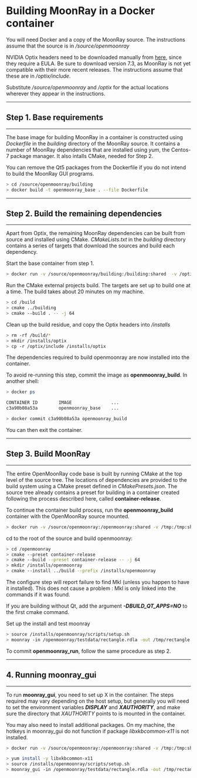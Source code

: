 # Building MoonRay in a Docker container

You will need Docker and a copy of the MoonRay source. The instructions assume that the source is in */source/openmoonray*

NVIDIA Optix headers need to be downloaded manually from [here](https://developer.nvidia.com/designworks/optix/downloads/legacy), since they require a EULA.
Be sure to download version 7.3, as MoonRay is not yet compatible with their more recent releases.
The instructions assume that these are in */optix/include*. 

Substitute */source/openmoonray* and */optix* for the actual locations wherever they appear in the instructions.

---
## Step 1. Base requirements
---

The base image for building MoonRay in a container is constructed using *Dockerfile* in the *building* directory of the MoonRay source. It contains a number of MoonRay dependencies that are installed using *yum*, the Centos-7 package manager. It also intalls CMake, needed for Step 2.

You can remove the Qt5 packages from the Dockerfile if you do not intend to build the MoonRay GUI programs.

```bash
> cd /source/openmoonray/building
> docker build -t openmoonray_base . --file Dockerfile
```

---
## Step 2. Build the remaining dependencies
---

Apart from Optix, the remaining MoonRay dependencies can be built from source and installed using CMake. *CMakeLists.txt* in the *building* directory contains a series of targets that download the sources and build each dependency. 


Start the base container from step 1.

```bash
> docker run -v /source/openmoonray/building:/building:shared  -v /optix:/optix:shared --network=host --rm -it openmoonray_base
```

Run the CMake external projects build. The targets are set up to build one at a time. The build takes about 20 minutes on my machine.

```bash
> cd /build
> cmake ../building
> cmake --build . -- -j 64
```

Clean up the build residue, and copy the Optix headers into */installs*

```bash
> rm -rf /build/*
> mkdir /installs/optix
> cp -r /optix/include /installs/optix
```

The dependencies required to build openmoonray are now installed into the container.

To avoid re-running this step, commit the image as **openmoonray_build**. In another shell:

```bash
> docker ps

CONTAINER ID        IMAGE               ...
c3a90b08a53a        openmoonray_base    ...

> docker commit c3a90b08a53a openmoonray_build
```

You can then exit the container.

---
## Step 3. Build MoonRay
---

The entire OpenMoonRay code base is built by running CMake at the top level of the source tree. The locations of dependencies are provided to the build system using a CMake preset defined in *CMakePresets.json*. The source tree already contains a preset for building in a container created following the process described here, called **container-release**.

To continue the container build process, run the **openmoonray_build** container with the OpenMoonRay source mounted. 

```bash
> docker run -v /source/openmoonray:/openmoonray:shared -v /tmp:/tmp:shared --network=host --rm -it openmoonray_build
```

cd to the root of the source and build openmoonray:

```bash
> cd /openmoonray
> cmake --preset container-release 
> cmake --build --preset container-release -- -j 64
> mkdir /installs/openmoonray
> cmake --install ../build --prefix /installs/openmoonray
```
The configure step will report failure to find Mkl (unless you happen to have it installed). This does not cause a problem : Mkl is only linked into the commands if it was found.

If you are building without Qt, add the argument ***-DBUILD_QT_APPS=NO*** to the first cmake command. 

Set up the install and test moonray

```bash
> source /installs/openmoonray/scripts/setup.sh
> moonray -in /openmoonray/testdata/rectangle.rdla -out /tmp/rectangle.exr
```

To commit **openmoonray_run**, follow the same procedure as step 2.

---

## 4. Running moonray_gui 
---

To run **moonray_gui**, you need to set up X in the container. The steps required may vary depending on the host setup, but generally you will need to set the environment variables ***DISPLAY*** and ***XAUTHORITY***, and make sure the directory that *XAUTHORITY* points to is mounted in the container. 

You may also need to install additional packages. On my machine, the hotkeys in moonray_gui do not function if package *libxkbcommon-x11* is not installed.

```bash
> docker run -v /source/openmoonray:/openmoonray:shared -v /tmp:/tmp:shared -e DISPLAY=$DISPLAY -e XAUTHORITY=${XAUTHORITY} -v "${XAUTHORITY}:${XAUTHORITY}:z" --network=host --rm -it openmoonray_run

> yum install -y libxkbcommon-x11
> source /installs/openmoonray/scripts/setup.sh
> moonray_gui -in /openmoonray/testdata/rectangle.rdla -out /tmp/rectangle.exr
```
